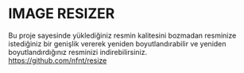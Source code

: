 # IMAGE RESIZER
Bu proje sayesinde yüklediğiniz resmin kalitesini bozmadan resminize istediğiniz bir genişlik vererek yeniden boyutlandırabilir
ve yeniden boyutlandırdığınız resminizi indirebilirsiniz. <br>
https://github.com/nfnt/resize

